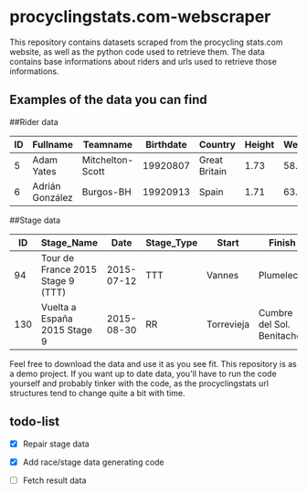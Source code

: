 # procyclingstats.com-webscraper

This repository contains datasets scraped from the procycling stats.com website, as well as the python code used to retrieve them. The data contains base informations about riders and urls used to retrieve those informations. 
 
## Examples of the data you can find
 
##Rider data

| ID | Fullname | Teamname | Birthdate | Country | Height | Weight | pcs_url |
| --- | --- | --- | --- | --- | --- | --- | --- |
| 5 | Adam Yates | Mitchelton-Scott | 19920807 | Great Britain | 1.73 | 58.0 | https://www.procyclingstats.com/rider/adam-yates |
| 6 | Adrián González | Burgos-BH | 19920913 | Spain | 1.71 | 63.0 | https://www.procyclingstats.com/rider/adrian-gonzalez |

##Stage data

| ID | Stage_Name | Date | Stage_Type | Start | Finish | Race_ID | Stage# | url | Length | 
| --- | --- | --- | --- | --- | --- | --- | --- | --- | --- |
| 94 | Tour de France 2015  Stage 9 (TTT) | 2015-07-12 | TTT | Vannes | Plumelec | 17 | 9 | race/tour-de-france/2015/stage-9 | 28.0
| 130 | Vuelta a España 2015  Stage 9 | 2015-08-30 | RR | Torrevieja | Cumbre del Sol. Benitachell | 21 | 9 | race/vuelta-a-espana/2015/stage-9 | 168.3
  
Feel free to download the data and use it as you see fit. This repository is  as a demo project. If you want up to date data, you'll have to run the code yourself and probably tinker with the code, as the procyclingstats url structures tend to change quite a bit with time.

## todo-list
- [x] Repair stage data

- [x] Add race/stage data generating code

- [ ] Fetch result data
